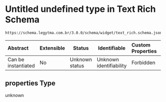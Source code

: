 # Untitled undefined type in Text Rich Schema

```txt
https://schema.legytma.com.br/3.0.0/schema/widget/text_rich.schema.json#/properties
```




| Abstract            | Extensible | Status         | Identifiable            | Custom Properties | Additional Properties | Access Restrictions | Defined In                                                                               |
| :------------------ | ---------- | -------------- | ----------------------- | :---------------- | --------------------- | ------------------- | ---------------------------------------------------------------------------------------- |
| Can be instantiated | No         | Unknown status | Unknown identifiability | Forbidden         | Allowed               | none                | [text_rich.schema.json\*](../schema/widget/text_rich.schema.json) |

## properties Type

unknown
